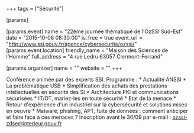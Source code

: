 +++
tags = ["Sécurité"]

[params]

[params.event]
name = "22ème journée thématique de l'OzSSI Sud-Est"
date = "2015-10-06 08:30:00"
is_free = true
event_url = "http://www.ssi.gouv.fr/agence/cybersecurite/ozssi/"
[params.event.location]
friendly_name = "Maison des Sciences de l'Homme"
full_address = "4 rue Ledru 63057 Clermont-Ferrand"

[params.organizer]
name = ""
website = ""
+++

Conférence animée par des experts SSI. Programme : * Actualité ANSSI * La problématique USB * Simplification des achats des prestations intellectuelles en sécurité des SI * Architecture PKI et communications sécurisées * IT/OT, mariez-les en toute sécurité * Etat de la menace * Retour d'expérience d'un industriel sur la cybersécurité et solutions mises en oeuvre * Malware, phishing, APT, fuite de données : comment anticiper et faire face à ces menaces ?
Inscription avant le 30/09 par e-mail : ozssi-zdse@interieur.gouv.fr
